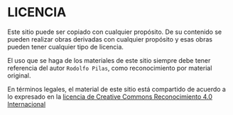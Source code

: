 # LICENCIA

Este sitio puede ser copiado con cualquier propósito. De su contenido se pueden realizar obras derivadas con cualquier propósito y esas obras pueden tener cualquier tipo de licencia.

El uso que se haga de los materiales de este sitio siempre debe tener referencia del autor `Rodolfo Pilas`, como reconocimiento por material original.

En términos legales, el material de este sitio está compartido de acuerdo a lo expresado en la [licencia de Creative Commons Reconocimiento 4.0 Internacional](http://creativecommons.org/licenses/by/4.0/)
